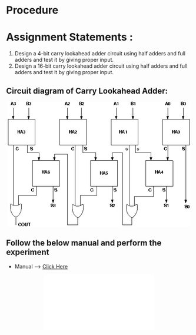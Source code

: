 # Procedure


# Assignment Statements :
1. Design a 4-bit carry lookahead adder circuit using half adders and full adders and test it by giving proper input.
2. Design a 16-bit carry lookahead adder circuit using half adders and full adders and test it by giving proper input.

## Circuit diagram of Carry Lookahead Adder:

<center>
<img src='./images/Img2.png'>
</center>

## Follow the below manual and perform the experiment

- Manual --> [Click Here](./simulation/coavlNew.pdf)

<center>
<embed src="./simulation/coavlNew.pdf" type="application/pdf">
</center>

